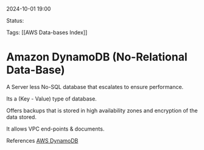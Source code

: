 2024-10-01 19:00

Status:

Tags:
[[AWS Data-bases Index]]

# Amazon DynamoDB (No-Relational Data-Base)

A Server less No-SQL database that escalates to ensure performance.

Its a (Key - Value) type of database.

Offers backups that is stored in high availability zones and encryption of the data stored.

It allows VPC end-points & documents.


References 
[AWS DynamoDB](https://docs.aws.amazon.com/amazondynamodb/latest/developerguide/Introduction.html)
